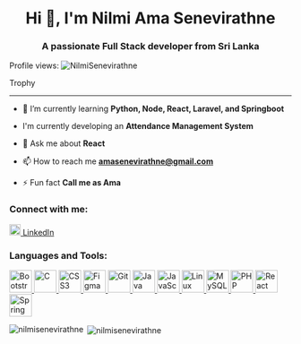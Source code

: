 <h1 align="center">Hi 👋, I'm Nilmi Ama Senevirathne</h1>
<h3 align="center">A passionate Full Stack developer from Sri Lanka</h3>

<p align="left">Profile views: <img src="https://komarev.com/ghpvc/?username=NilmiSenevirathne" alt="NilmiSenevirathne" /></p>

<p align="left">Trophy</p>

---

- 🌱 I’m currently learning **Python, Node, React, Laravel, and Springboot**
- I'm currently developing an **Attendance Management System**

- 💬 Ask me about **React**

- 📫 How to reach me **amasenevirathne@gmail.com**

- ⚡ Fun fact **Call me as Ama**

<h3 align="left">Connect with me:</h3>
<p align="left">
  <a href="https://linkedin.com/in/amasenevirathne" target="blank">
    <img src="https://upload.wikimedia.org/wikipedia/commons/0/01/LinkedIn_Logo_2023.svg" alt="LinkedIn" width="20" height="20"/>
    LinkedIn
  </a>
</p>

<h3 align="left">Languages and Tools:</h3>
<p align="left">
  <a href="https://getbootstrap.com" target="_blank" rel="noreferrer">
    <img src="https://upload.wikimedia.org/wikipedia/commons/a/a2/Bootstrap_logo.svg" alt="Bootstrap" width="40" height="40"/>
  </a>
  <a href="https://www.cprogramming.com/" target="_blank" rel="noreferrer">
    <img src="https://upload.wikimedia.org/wikipedia/commons/2/27/C_Programming_Language.svg" alt="C" width="40" height="40"/>
  </a>
  <a href="https://www.w3schools.com/css/" target="_blank" rel="noreferrer">
    <img src="https://upload.wikimedia.org/wikipedia/commons/6/62/CSS3_logo.svg" alt="CSS3" width="40" height="40"/>
  </a>
  <a href="https://www.figma.com/" target="_blank" rel="noreferrer">
    <img src="https://upload.wikimedia.org/wikipedia/commons/4/4f/Figma-logo.svg" alt="Figma" width="40" height="40"/>
  </a>
  <a href="https://git-scm.com/" target="_blank" rel="noreferrer">
    <img src="https://upload.wikimedia.org/wikipedia/commons/d/d2/Git-logo.svg" alt="Git" width="40" height="40"/>
  </a>
  <a href="https://www.java.com" target="_blank" rel="noreferrer">
    <img src="https://upload.wikimedia.org/wikipedia/commons/3/30/Java_programming_language_logo.svg" alt="Java" width="40" height="40"/>
  </a>
  <a href="https://developer.mozilla.org/en-US/docs/Web/JavaScript" target="_blank" rel="noreferrer">
    <img src="https://upload.wikimedia.org/wikipedia/commons/6/63/JavaScript-logo.svg" alt="JavaScript" width="40" height="40"/>
  </a>
  <a href="https://www.linux.org/" target="_blank" rel="noreferrer">
    <img src="https://upload.wikimedia.org/wikipedia/commons/a/a1/Tux.svg" alt="Linux" width="40" height="40"/>
  </a>
  <a href="https://www.mysql.com/" target="_blank" rel="noreferrer">
    <img src="https://upload.wikimedia.org/wikipedia/commons/6/64/MySQL_logo.svg" alt="MySQL" width="40" height="40"/>
  </a>
  <a href="https://www.php.net" target="_blank" rel="noreferrer">
    <img src="https://upload.wikimedia.org/wikipedia/commons/2/27/PHP_logo.svg" alt="PHP" width="40" height="40"/>
  </a>
  <a href="https://reactjs.org/" target="_blank" rel="noreferrer">
    <img src="https://upload.wikimedia.org/wikipedia/commons/a/a7/React-icon.svg" alt="React" width="40" height="40"/>
  </a>
  <a href="https://spring.io/" target="_blank" rel="noreferrer">
    <img src="https://upload.wikimedia.org/wikipedia/commons/5/5f/Spring_framework_logo.svg" alt="Spring" width="40" height="40"/>
  </a>
</p>

<p><img align="left" src="https://github-readme-stats.vercel.app/api/top-langs?username=NilmiSenevirathne&show_icons=true&locale=en&layout=compact" alt="nilmisenevirathne" /></p>

<p>&nbsp;<img align="center" src="https://github-readme-stats.vercel.app/api?username=NilmiSenevirathne&show_icons=true&locale=en" alt="nilmisenevirathne" /></p>
